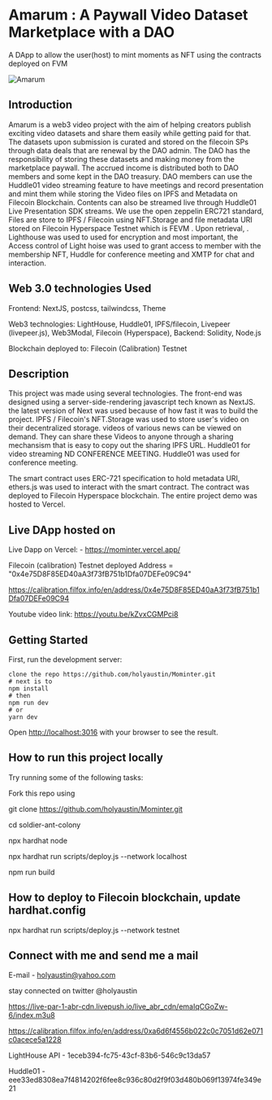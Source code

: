 # Amarum : A Paywall Video Dataset Marketplace  with a DAO

A DApp to allow the user(host) to mint moments as NFT using the contracts deployed on FVM

![Amarum](https://bafkreibsvdrhg4xrmdeujrz33smda7rziayuzpxb5cggcp4o5633sn4c2a.ipfs.nftstorage.link/)

## Introduction

Amarum is a web3 video project with the aim of helping creators publish exciting video datasets and share them easily while getting paid for that. The datasets upon submission is curated and stored on the filecoin SPs through data deals that are renewal by the DAO admin. The DAO has the responsibility of storing these datasets and making money from the marketplace paywall. The accrued income is distributed both to DAO members and some kept in the DAO treasury. DAO members can use the Huddle01 video streaming feature to have meetings and record presentation and mint them while storing the Video files on IPFS and Metadata on Filecoin Blockchain.
Contents can also be streamed live through Huddle01 Live Presentation SDK streams. We use the open zeppelin ERC721 standard, Files are store to IPFS / Filecoin using NFT.Storage and  file metadata URI stored on Filecoin Hyperspace Testnet which is FEVM . Upon retrieval, . Lighthouse was used to used for encryption and most important, the Access control of Light hoise was used to grant access to member with the membership NFT, Huddle for conference meeting and XMTP for chat and interaction.

## Web 3.0 technologies Used

Frontend: NextJS, postcss, tailwindcss, Theme

Web3 technologies: LightHouse, Huddle01,  IPFS/filecoin, Livepeer (livepeer.js), Web3Modal,  Filecoin (Hyperspace),
Backend: Solidity, Node.js

Blockchain deployed to:  Filecoin (Calibration) Testnet

## Description

This project was made using several technologies. The front-end was designed using a server-side-rendering javascript tech known as NextJS. the latest version of Next was used because of how fast it was to build the project.  IPFS / Filecoin's NFT.Storage was used to store user's video on their decentralized storage. videos of various news can be viewed on demand. They can share these Videos to anyone through a sharing mechansism that is easy to copy out the sharing IPFS URL. Huddle01 for video streaming ND CONFERENCE MEETING. Huddle01 was used for conference meeting.

The smart contract uses ERC-721 specification to hold metadata URI, ethers.js was used to interact with the smart contract. The contract was deployed to Filecoin Hyperspace blockchain. The entire project demo was hosted to Vercel.

## Live DApp hosted on

Live Dapp on Vercel: - <https://mominter.vercel.app/>

  Filecoin (calibration) Testnet deployed Address = "0x4e75D8F85ED40aA3f73fB751b1Dfa07DEFe09C94"

  <https://calibration.filfox.info/en/address/0x4e75D8F85ED40aA3f73fB751b1Dfa07DEFe09C94>

 Youtube video link: <https://youtu.be/kZvxCGMPci8>

## Getting Started

First, run the development server:

```text
clone the repo https://github.com/holyaustin/Mominter.git
# next is to 
npm install
# then
npm run dev
# or
yarn dev
```

Open [http://localhost:3016](http://localhost:3016) with your browser to see the result.

## How to run this project locally

Try running some of the following tasks:

Fork this repo using

git clone <https://github.com/holyaustin/Mominter.git>

cd soldier-ant-colony

npx hardhat node

npx hardhat run scripts/deploy.js --network localhost

npm run build

## How to deploy to Filecoin  blockchain, update hardhat.config

npx hardhat run scripts/deploy.js --network testnet

## Connect with me and send me a mail

E-mail - <holyaustin@yahoo.com>

stay connected on twitter @holyaustin

<https://live-par-1-abr-cdn.livepush.io/live_abr_cdn/emaIqCGoZw-6/index.m3u8>

<https://calibration.filfox.info/en/address/0xa6d6f4556b022c0c7051d62e071c0acece5a1228>

LightHouse API - 1eceb394-fc75-43cf-83b6-546c9c13da57

Huddle01 - eee33ed8308ea7f4814202f6fee8c936c80d2f9f03d480b069f13974fe349e21
